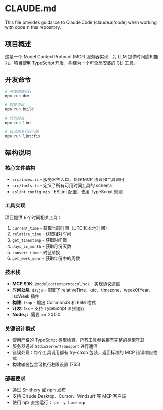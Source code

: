 # CLAUDE.md

This file provides guidance to Claude Code (claude.ai/code) when working with code in this repository.

## 项目概述

这是一个 Model Context Protocol (MCP) 服务器实现，为 LLM 提供时间感知能力。项目使用 TypeScript 开发，构建为一个可全局安装的 CLI 工具。

## 开发命令

```bash
# 开发模式运行
npm run dev

# 构建项目
npm run build

# 代码检查
npm run lint

# 自动修复代码问题
npm run lint:fix
```

## 架构说明

### 核心文件结构

- `src/index.ts` - 服务器主入口，处理 MCP 协议和工具调用
- `src/tools.ts` - 定义了所有可用时间工具的 schema
- `eslint.config.mjs` - ESLint 配置，使用 TypeScript 规则

### 工具实现
项目提供 6 个时间相关工具：

1. `current_time` - 获取当前时间（UTC 和本地时间）
2. `relative_time` - 获取相对时间
3. `get_timestamp` - 获取时间戳
4. `days_in_month` - 获取月份天数
5. `convert_time` - 时区转换
6. `get_week_year` - 获取年份中的周数

### 技术栈

- **MCP SDK**: `@modelcontextprotocol/sdk` - 实现协议通信
- **时间处理**: `dayjs` - 配置了 relativeTime、utc、timezone、weekOfYear、isoWeek 插件
- **构建**: `tsup` - 输出 CommonJS 和 ESM 格式
- **开发**: `tsx` - 支持 TypeScript 直接运行
- **Node.js**: 需要 >= 20.0.0

### 关键设计模式

- 使用严格的 TypeScript 类型检查，所有工具参数都有完整的类型守卫
- 服务器通过 `StdioServerTransport` 进行通信
- 错误处理：每个工具调用都有 try-catch 包装，返回标准的 MCP 错误响应格式
- 构建输出包含可执行权限设置 (755)

### 部署要求

- 通过 Smithery 或 npm 发布
- 支持 Claude Desktop、Cursor、Windsurf 等 MCP 客户端
- 使用 npx 直接运行：`npx -y time-mcp`
